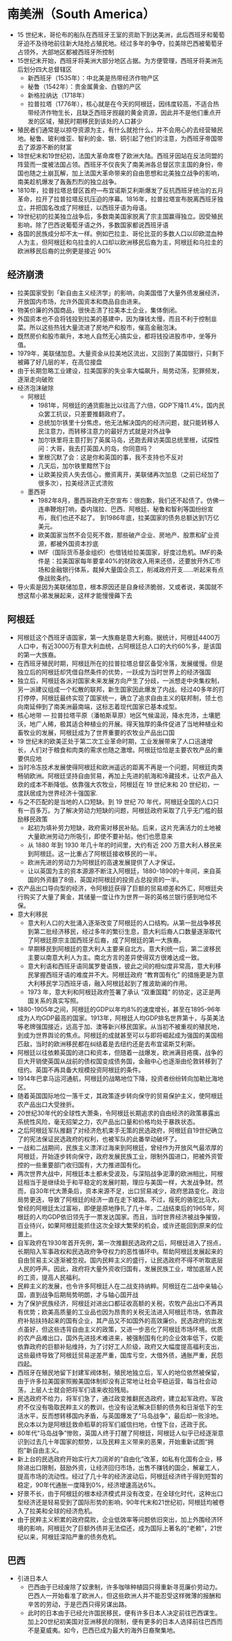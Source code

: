 # 南美洲（South America）

* 15 世纪末，哥伦布的船队在西班牙王室的资助下到达美洲，此后西班牙和葡萄牙迫不及待地前往新大陆抢占殖民地。经过多年的争夺，拉美除巴西被葡萄牙占领外，大部地区都被西班牙所控制
* 15世纪末开始，西班牙将美洲大部分地区占据。为方便管理，西班牙将美洲先后划分四大总督辖区
    - 新西班牙（1535年）：中北美是热带经济作物产区
    - 秘鲁（1542年）：贵金属黄金、白银的产区
    - 新格拉纳达（1718年）
    - 拉普拉塔（1776年），核心就是在今天的阿根廷，因纬度较高，不适合热带经济作物生长，且缺乏西班牙觊觎的黄金资源，因此并不是他们重点开发的区域，殖民时期移民到该处的人口甚少
* 殖民者们通常是以掠夺资源为主，有什么就抢什么，并不会用心的去经营殖民地。秘鲁、玻利维亚、智利的金、银、铜引起了他们的注意，为西班牙帝国带去了源源不断的财富
* 18世纪末和19世纪初，法国大革命席卷了欧洲大陆。西班牙因站在反法同盟的阵营而一度被法国占领。西班牙不仅丧失了南美洲各总督区宗主国的身份，帝国也随之土崩瓦解，加上法国大革命带来的自由思想和北美独立战争的影响，南美趁机爆发了轰轰烈烈的独立战争。
* 1810年，拉普拉塔总督区首府—布宜诺斯艾利斯爆发了反抗西班牙统治的五月革命，拉开了拉普拉塔反抗压迫的序幕。1816年，拉普拉塔宣布脱离西班牙独立，并把国名改成了阿根廷，以西班牙语为母语。
* 19世纪初的拉美独立战争后，多数南美国家脱离了宗主国赢得独立。因受殖民影响，除了巴西说葡萄牙语之外，多数国家都说西班牙语
* 各国的民族成分却不太一样。例如巴拉圭、哥伦比亚的多数人口以印欧混血种人为主，但阿根廷和乌拉圭的人口却以欧洲移民后裔为主，阿根廷和乌拉圭的欧洲移民后裔的比例更是接近 90%

## 经济崩溃

* 拉美国家受到「新自由主义经济学」的影响，向美国借了大量外债发展经济，开放国内市场，允许外国资本和商品自由进来。
* 物美价廉的外国商品，很快击溃了拉美本土企业，集体倒闭。
* 外国资本也不会将钱投到拉美的基建中，因为赚钱太慢，而且不利于控制韭菜。所以这些热钱大量流进了房地产和股市，催高金融泡沫。
* 既然房价和股市飙升，本地人自然无心搞实业，都将钱投进股市中，坐等升值。
* 1979年，美联储加息。大量资金从拉美地区流出，又回到了美国银行，只剩下被薅了好几层的羊，在高位接盘
* 由于长期忽略工业建设，拉美国家的失业率大幅飙升，局势动荡，犯罪频发，逐渐走向破败
* 经济泡沫破除
    - 阿根廷
        + 1981年，阿根廷的通货膨胀比以往高了六倍，GDP下降11.4%，国内民众罢工抗议，只差要推翻政府了。
        + 总统加尔铁里十分焦虑，他无法解决国内的经济问题，就只能转移人民注意力，而转移注意力的最好方式就是对外战争
        + 加尔铁里将主意打到了英属马岛，还跑去拜访美国总统里根，试探性问：大哥，我去打英国人的岛，你同意吗？
        + 里根沉默了会：这是你和英国的事，我不支持也不反对
        + 几天后，加尔铁里黯然下台
        + 让欧美投资人失去信心，撤资离开，美联储再次加息（之前已经加了很多次），拉美经济正式溃败
    - 墨西哥
        + 1982年8月，墨西哥政府无奈宣布：很抱歉，我们还不起债了。仿佛一连串鞭炮打响，委内瑞拉、巴西、阿根廷、秘鲁和智利等国纷纷宣布，我们也还不起了。 到1986年底，拉美国家的债务总额达到1万亿美元。
        + 欧美国家当然不会见死不救，那些破产企业、房地产、股票和矿业资源，都被外国资本抄底
        + IMF（国际货币基金组织）也借钱给拉美国家，好度过危机。IMF的条件是：拉美国家每年要拿40%的财政收入用来还债，还要放开外汇市场和金融银行体系，裁掉大量国企员工，削减政府开支……听起来有点像战败条约。
* 导火索是因为美联储加息，根本原因还是自身经济脆弱，又或者说，美国就不想这帮小弟发展起来，这样才能慢慢薅下去

## 阿根廷

* 阿根廷这个西班牙语国家，第一大族裔是意大利裔。据统计，阿根廷4400万人口中，有近3000万有意大利血统，占阿根廷总人口的大约60%多，是该国的第一大族裔。
* 在西班牙殖民时期，阿根廷所在的拉普拉塔总督区备受冷落，发展缓慢。但是独立后的阿根廷却凭借自然条件的优势，一跃成为当时世界上的经济强国
* 独立后，阿根廷各派对国家未来发展方向产生了分歧，一派想走中央集权制，另一派建议组成一个松散的联邦，新生国家因此爆发了内战。经过40多年的打打停停，阿根廷最终实现了国家统一，确立了追求自由主义的联邦制，领土也向南延伸到了南美洲最南端，这标志着现代国家已基本成型。
* 核心地带 — 拉普拉塔平原（潘帕斯草原）地区气候温润，降水充沛，土壤肥沃，地广人稀，极其适合种植业的开展。得天独厚的条件促进了当地种植业和畜牧业的发展，阿根廷成为了世界重要的农牧业产品出口国
* 19 世纪末的欧美正处于第二次工业革命时期，工业发展带来了人口迅速增长，人们对于粮食和肉类的需求也随之激增。阿根廷恰恰是主要农牧产品的重要供应地
* 当时冷冻技术发展使得阿根廷和欧洲遥远的距离不再是一个问题，阿根廷肉类畅销欧洲。阿根廷坚持自由贸易，再加上先进的航海和冷藏技术，让农产品入欧的成本不断降低。依靠强大农牧业，阿根廷在 19 世纪末和 20 世纪初，一度跃居成为世界经济十强国家.
* 与之不匹配的是当地的人口短缺。到 19 世纪 70 年代，阿根廷全国的人口只有一百多万。为了解决劳动力短缺的问题，阿根廷政府采取了几乎无门槛的鼓励移民政策
    - 起初为填补劳力短缺，政府需对移民补贴。后来，这片充满活力的土地被大量欧洲劳动力所吸引，即使不要补贴，他们也愿意来
    - 从 1880 年到 1930 年几十年的时间里，大约有近 200 万意大利人移民来到阿根廷。这一比重占了阿根廷接收移民的一半。
    - 欧洲先进的劳动力为阿根廷的高速发展提供了人才保证。
    - 让以英国为主的资本源源不断注入阿根廷，1880-1890的十年间，来自英国的外资翻了8倍，英国对阿根廷的投资占总投资的一半。
* 农产品出口导向型的经济，令阿根廷获得了巨额的贸易顺差和外汇，阿根廷央行购买了大量了黄金，其储量一度让作为世界一哥的英格兰银行感到地位不保。
* 意大利移民
    - 意大利人口的大批涌入逐渐改变了阿根廷的人口结构。从第一批战争移民到第二批经济移民，经过多年的繁衍生息，意大利后裔人口数量逐渐取代了阿根廷原宗主国西班牙后裔，成了阿根廷的第一大族裔。
    - 早期移民到阿根廷的意大利人主要来自北方。意大利统一后，第二波移民主要以南意大利人为主。南北方言的差异使得双方很难达成一致。
    - 意大利语和西班牙语同属罗曼语族，彼此之间的相似度非常高，意大利移民掌握西班牙语的难度并不大。阿根廷政府 “教育国有化” 的措施更是为意大利移民学习西班牙语，融入阿根廷起到了推波助澜的作用。
    - 1973 年，意大利和阿根廷政府签署了承认 “双重国籍” 的协定，这正是两国关系的真实写照。
* 1880-1905年之间，阿根廷的GDP以年均8%的速度增长，甚至在1895-96年成为人均GDP最高的国家。1913年，阿根廷人均GDP排名世界第十，与英美法等老牌强国接近，远高于加、澳等新兴移民国家。从当初不被重视的殖民地，到成为世界舆论的焦点。阿根廷的成就甚至可以与即将崛起成为强国的美国相匹敌，当时的欧洲移民都在纠结着是去纽约还是去布宜诺斯艾利斯。
* 阿根廷以往依赖英国的进口和资本，但随着一战爆发，欧洲满目疮痍，战争的巨大开销使英国从战前的债权国变成债务国，金融中心也逐渐由伦敦转移到了纽约。英国不再具备大规模投资阿根廷的条件。
* 1914年巴拿马运河通航，阿根廷的战略地位下降，投资者纷纷转向加勒比海地区。
* 随着英国国际地位一落千丈，其政策逐步转向保守的贸易保护主义，使阿根廷农产品出口大受挫折。
* 20世纪30年代的全球性大萧条，令阿根廷长期追求的自由经济的政策暴露出系统性风险，毫无招架之力，农产品出口量和价格均处于暴跌状态。
* 之后阿根廷军队推翻了对经济危机束手无策的民选政府，阿根廷自19世纪确立了的宪法保证民选政府的权利，也被军队的此番举动破坏了。
* 一战和二战期间，民族主义漂洋过海来到阿根廷，曾经作为开放风气最浓厚的阿根廷，开始逐步转向保守，政府发展民族工业，限制外国进口，把被外资管控的一些重要部门收归国有，大力推进国有化。
* 两次世界大战中，阿根廷本土都未受波及，与深陷战争泥潭的欧洲相比，阿根廷相当于是继续处于和平稳定的发展时期，理应与美国一样，大发战争财。然而，自30年代大萧条后，资本来源不足，出口贸易减少，政府思路变化，政治局势更迭，导致了阿根廷的经济一直在走下坡路。不过，瘦死的骆驼比马大，曾经的阿根廷太过富裕，即便是原地挣扎了几十年，二战结束后的1965年，阿根廷的人均GDP依旧领先于一票发达国家。而且，当时世界经济被战争摧毁，百业待兴，如果阿根廷能抓住这次全球大繁荣的机会，或许还能回到原来的位置上。
* 自军政府在1930年首开先例，第一次推翻民选政府之后，阿根廷进入了拐点，长期陷入军事政权和民选政府争夺权力的恶性循环中。帮助阿根廷发展起来的自由贸易主义逐渐被忽视。国内民粹主义的盛行，让民选政府不得不听取底层人民的呼声。因此，政府将大量外资收归国有，发展民族工业，增加底层人民的工资，提高人民福利。
* 民粹主义的发展，也令许多阿根廷人在二战支持纳粹。阿根廷在二战中亲轴心国，直到战争后期局势明朗，才与轴心国开战
* 为了保护民族经济，阿根廷对进出口都征收高额的关税，农牧产品出口不再具有优势；欧美高质量的工业品也因为昂贵的关税无法进入阿根廷市场，依靠政府补贴扶持起来的国有企业，其产品又不如国外的高效廉价。民选政府的出发点虽好，但这些违背自由主义的政策，又进一步恶化了阿根廷市场环境。优质的农产品难出口，国外先进技术难进来，被强制国有化的企业效率低下，仅能依靠政府的巨额补贴维持，为了讨好工人阶级，政府又大幅度提高福利支出，这些最终导致了阿根廷贸易逆差严重，国库亏空，大借外债，通胀严重，民怨四起。
* 西班牙在殖民地留下封建军阀体制，殖民地独立后，军人的地位依然被保留，由于许多拉美国家照搬美国体制却没有正常地让社会平稳运营，每当社会动荡，上层人士就会把将军们请来收拾残局。
* 民选政府不给力，将军们急了，通过政变推翻民选政府，建立起军政府。军政府不仅没有吸取民粹主义的教训，也没有设法解决巨额的债务和日渐低下的生活水平，反而想转移国内矛盾，与英国爆发了“马岛战争”，最后却一败涂地。民众本以为是阿根廷救命稻草的将军们威信扫地，仓惶下台，还政于民。
* 80年代“马岛战争”惨败，英国人终于打醒了阿根廷，阿根廷人似乎已经逐渐意识到过去几十年国家的颓势，以及民粹主义带来的恶果，开始重新试图“拥抱”新自由主义。
* 新上台的民选政府开始实行大刀阔斧的“自由化”改革，如私有化国有企业，移除进出口限制，鼓励外资，让经济回归市场，出售不赚钱的国企，解雇工人，提高市场的流动性。经过了几十年的经济波动后，阿根廷经济终于得到短暂的稳定，90年代通胀一度降到0%，经济增速高达6%。
* 好景不长，由于阿根廷的根本经济模式并没有改变，在全球化时代，这种出口型经济还是轻易受到了国际形势的影响，90年代末和21世纪初，阿根廷均被卷入了拉美和全球的经济危机。
* 由于民粹主义积累的政府腐败，企业低效率等问题依旧突出，加上外围经济环境的影响，阿根廷欠了巨额外债并无法偿还，成为国际上著名的“老赖”，21世纪以来，阿根廷深陷严重的债务危机。

## 巴西

* 引进日本人
    - 巴西由于已经废除了奴隶制，许多咖啡种植园只得重新寻觅廉价劳动力。巴西人一开始看准了欧洲人，但这些欧洲人并不能忍受这样微薄的报酬和辛苦的劳动，于是巴西只得另谋出路。
    - 此时的日本由于已经允许国民移民，便有许多日本人决定前往巴西谋生。加上20世纪初美国对亚洲移民的限制，便有更多的日本人选择前往巴西而不是夏威夷。如今，巴西已成为最大的海外日裔聚集地。
